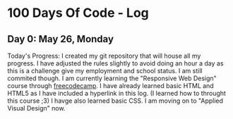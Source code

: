 <h1>100 Days Of Code - Log</h1>


<h2>Day 0: May 26, Monday</h2>
Today's Progress: I created my git repository that will house all my progress. I have adjusted the rules slightly to avoid doing an hour a day as this
is a challenge give my employment and school status. I am still commited though. I am currently learning the "Responsive Web Design" course through <a href="https://www.freecodecamp.org/learn/responsive-web-design/">freecodecamp</a>.
I have already learned basic HTML and HTML5 as I have included a hyperlink in this log. (I learned how to throught this course ;3) I havge also learned basic CSS. I am moving on
to "Applied Visual Design" now.
